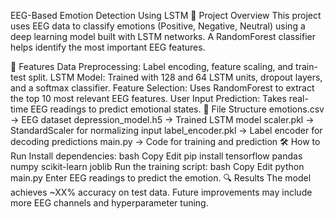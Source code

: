 EEG-Based Emotion Detection Using LSTM
📌 Project Overview
This project uses EEG data to classify emotions (Positive, Negative, Neutral) using a deep learning model built with LSTM networks. A RandomForest classifier helps identify the most important EEG features.

🚀 Features
Data Preprocessing: Label encoding, feature scaling, and train-test split.
LSTM Model: Trained with 128 and 64 LSTM units, dropout layers, and a softmax classifier.
Feature Selection: Uses RandomForest to extract the top 10 most relevant EEG features.
User Input Prediction: Takes real-time EEG readings to predict emotional states.
📂 File Structure
emotions.csv → EEG dataset
depression_model.h5 → Trained LSTM model
scaler.pkl → StandardScaler for normalizing input
label_encoder.pkl → Label encoder for decoding predictions
main.py → Code for training and prediction
🛠 How to Run
Install dependencies:
bash
Copy
Edit
pip install tensorflow pandas numpy scikit-learn joblib
Run the training script:
bash
Copy
Edit
python main.py
Enter EEG readings to predict the emotion.
🔍 Results
The model achieves ~XX% accuracy on test data. Future improvements may include more EEG channels and hyperparameter tuning.

